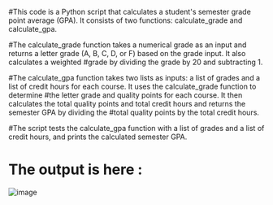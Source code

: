 #This code is a Python script that calculates a student's semester grade point average (GPA). It consists of two functions: calculate_grade and calculate_gpa.

#The calculate_grade function takes a numerical grade as an input and returns a letter grade (A, B, C, D, or F) based on the grade input. It also calculates a weighted #grade by dividing the grade by 20 and subtracting 1.

#The calculate_gpa function takes two lists as inputs: a list of grades and a list of credit hours for each course. It uses the calculate_grade function to determine #the letter grade and quality points for each course. It then calculates the total quality points and total credit hours and returns the semester GPA by dividing the #total quality points by the total credit hours.

#The script tests the calculate_gpa function with a list of grades and a list of credit hours, and prints the calculated semester GPA.


# The output is here :

![image](https://user-images.githubusercontent.com/120614240/217917585-e2ae0ad4-7936-41a0-a56f-439887004bc4.png)


